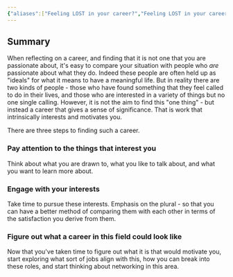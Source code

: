 ```yaml
---
{"aliases":["Feeling LOST in your career?","Feeling LOST in your career? Here's how to find the work you were MEANT to do!"],"date":"2022-09-08","creators":["[[Smyth, Iris]]"],"tags":["reference","video"],"source":"https://www.youtube.com/watch?v=EAD14QYIxzs","citekey":"IrisSmyth_FeelingLOSTYourCareer","dg-publish":true,"dg-show-inline-title":true,"permalink":"/References/@IrisSmyth_FeelingLOSTYourCareer/","dgShowInlineTitle":true,"dgPassFrontmatter":true,"noteIcon":"1","created":"2024-11-06T23:18:14.354+09:00","updated":"2024-11-06T23:46:22.015+09:00"}
---
```


## Summary
When reflecting on a career, and finding that it is not one that you are passionate about, it's easy to compare your situation with people who *are* passionate about what they do. Indeed these people are often held up as "ideals" for what it means to have a meaningful life.
But in reality there are two kinds of people - those who have found something that they feel called to do in their lives, and those who are interested in a variety of things but no one single calling.
However, it is not the aim to find this "one thing" - but instead a career that gives a sense of significance. That is work that intrinsically interests and motivates you.

There are three steps to finding such a career.
### Pay attention to the things that interest you
Think about what you are drawn to, what you like to talk about, and what you want to learn more about.
### Engage with your interests
Take time to pursue these interests. Emphasis on the plural - so that you can have a better method of comparing them with each other in terms of the satisfaction you derive from them.

### Figure out what a career in this field could look like
Now that you've taken time to figure out what it is that would motivate you, start exploring what sort of jobs align with this, how you can break into these roles, and start thinking about networking in this area.
